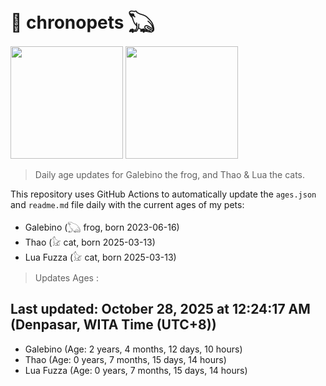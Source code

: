 # 🐾 chronopets 𓆏
<img src="https://github.com/user-attachments/assets/802b3632-7c4b-4232-a3a0-8b1d8fa6f04d" widht=180 height=180 >
<img src="https://github.com/user-attachments/assets/16687005-7ebb-4607-be57-0c8e528fed06" widht=180 height=180 >

> Daily age updates for Galebino the frog, and Thao & Lua the cats.

This repository uses GitHub Actions to automatically update the `ages.json` and `readme.md` file daily with the current ages of my pets: <br>
- Galebino (𓆏 frog, born 2023-06-16)
- Thao (𓃠 cat, born 2025-03-13)
- Lua Fuzza (𓃠 cat, born 2025-03-13)

> Updates Ages :

## Last updated: October 28, 2025 at 12:24:17 AM (Denpasar, WITA Time (UTC+8))

- Galebino (Age: 2 years, 4 months, 12 days, 10 hours)
- Thao (Age: 0 years, 7 months, 15 days, 14 hours)
- Lua Fuzza (Age: 0 years, 7 months, 15 days, 14 hours)

